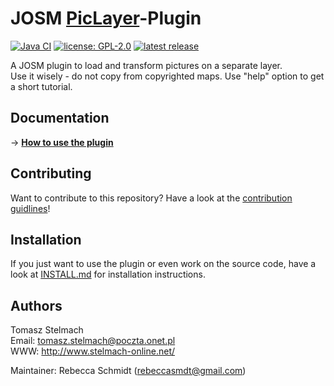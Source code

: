 # JOSM [PicLayer](https://wiki.openstreetmap.org/wiki/JOSM/Plugins/PicLayer)-Plugin

[![Java CI](https://github.com/JOSM/PicLayer/actions/workflows/gradle.yml/badge.svg)](https://github.com/JOSM/PicLayer/actions/workflows/gradle.yml)
[![license: GPL-2.0](https://img.shields.io/badge/license-GPL2.0-blue.svg?style=flat-square&maxAge=7200)](https://github.com/JOSM/PicLayer/blob/master/LICENSE)
[![latest release](https://img.shields.io/github/release/JOSM/PicLayer.svg?style=flat-square&maxAge=7200)](https://github.com/JOSM/PicLayer/releases)

A JOSM plugin to load and transform pictures on a separate layer. <br>
Use it wisely - do not copy from copyrighted maps. Use "help" option to get a short tutorial.

## Documentation
→ **[How to use the plugin](https://wiki.openstreetmap.org/wiki/JOSM/Plugins/PicLayer#Usage)**

## Contributing
Want to contribute to this repository? Have a look at the [contribution guidlines](CONTRIBUTING.md)!

## Installation
If you just want to use the plugin or even work on the source code, have a look at [INSTALL.md](INSTALL.md) for installation instructions.

## Authors
Tomasz Stelmach <br>
Email: tomasz.stelmach@poczta.onet.pl <br>
WWW: http://www.stelmach-online.net/ 


Maintainer: Rebecca Schmidt (rebeccasmdt@gmail.com)

